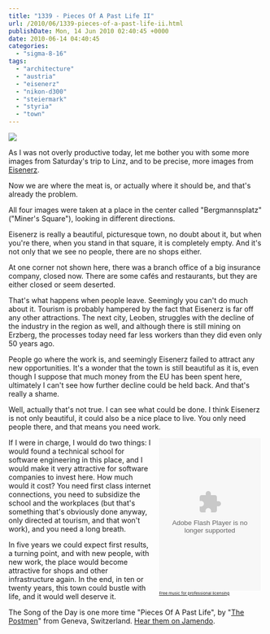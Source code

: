 ```yaml
---
title: "1339 - Pieces Of A Past Life II"
url: /2010/06/1339-pieces-of-a-past-life-ii.html
publishDate: Mon, 14 Jun 2010 02:40:45 +0000
date: 2010-06-14 04:40:45
categories: 
  - "sigma-8-16"
tags: 
  - "architecture"
  - "austria"
  - "eisenerz"
  - "nikon-d300"
  - "steiermark"
  - "styria"
  - "town"
---
```

<a target="_blank" href="https://d25zfm9zpd7gm5.cloudfront.net/1200x1200/2010/20100612_132440_ps.jpg"><img src="https://d25zfm9zpd7gm5.cloudfront.net/0600x0600/2010/20100612_132440_ps.jpg" /></a>

As I was not overly productive today, let me bother you with some more images from Saturday's trip to Linz, and to be precise, more images from <a target="_blank" href="http://en.wikipedia.org/wiki/Eisenerz">Eisenerz</a>.

<a target="_blank" href="https://d25zfm9zpd7gm5.cloudfront.net/1200x1200/2010/20100612_132238_ps.jpg"><img style="margin: 0pt 10px 0pt 0px; float: left;" src="https://d25zfm9zpd7gm5.cloudfront.net/0150x0150/2010/20100612_132238_ps.jpg" alt="" border="0" /></a> Now we are where the meat is, or actually where it should be, and that's already the problem.

All four images were taken at a place in the center called "Bergmannsplatz" ("Miner's Square"), looking in different directions.

<a target="_blank" href="https://d25zfm9zpd7gm5.cloudfront.net/1200x1200/2010/20100612_132617_ps.jpg"><img style="margin: 0pt 0px 0pt 10px; float: right;" src="https://d25zfm9zpd7gm5.cloudfront.net/0150x0150/2010/20100612_132617_ps.jpg" alt="" border="0" /></a> Eisenerz is really a beautiful, picturesque town, no doubt about it, but when you're there, when you stand in that square, it is completely empty. And it's not only that we see no people, there are no shops either.

<a target="_blank" href="https://d25zfm9zpd7gm5.cloudfront.net/1200x1200/2010/20100612_132705_ps.jpg"><img style="margin: 0pt 10px 0pt 0px; float: left;" src="https://d25zfm9zpd7gm5.cloudfront.net/0150x0150/2010/20100612_132705_ps.jpg" alt="" border="0" /></a> At one corner not shown here, there was a branch office of a big insurance company, closed now. There are some cafés and restaurants, but they are either closed or seem deserted.

That's what happens when people leave. Seemingly you can't do much about it. Tourism is probably hampered by the fact that Eisenerz is far off any other attractions. The next city, Leoben, struggles with the decline of the industry in the region as well, and although there is still mining on Erzberg, the processes today need far less workers than they did even only 50 years ago.

People go where the work is, and seemingly Eisenerz failed to attract any new opportunities. It's a wonder that the town is still beautiful as it is, even though I suppose that much money from the EU has been spent here, ultimately I can't see how further decline could be held back. And that's really a shame.

Well, actually that's not true. I can see what could be done. I think Eisenerz is not only beautiful, it could also be a nice place to live. You only need people there, and that means you need work. 

<div style="margin: 0pt 0px 0pt 10px; float: right;"><object width="200" height="300" classid="clsid:d27cdb6e-ae6d-11cf-96b8-444553540000" codebase="http://fpdownload.macromedia.com/pub/shockwave/cabs/flash/swflash.cab#version=7,0,0,0" align="middle"><param name="allowScriptAccess" value="always" /><param name="wmode" value="transparent" /><param name="movie" value="http://widgets.jamendo.com/en/track/?playertype=2008&refuid=826448&track_id=591583" /><param name="quality" value="high" /><param name="bgcolor" value="#FFFFFF" /><embed src="http://widgets.jamendo.com/en/track/?playertype=2008&refuid=826448&track_id=591583" quality="high" wmode="transparent" bgcolor="#FFFFFF" width="200" height="300" align="middle" allowScriptAccess="always" type="application/x-shockwave-flash" pluginspage="http://www.macromedia.com/go/getflashplayer">&nbsp;</embed>&nbsp;</object><a href="http://pro.jamendo.com/" style="display:block;font-size:8px !important;">Free music for professional licensing</a></div> If I were in charge, I would do two things: I would found a technical school for software engineering in this place, and I would make it very attractive for software companies to invest here. How much would it cost? You need first class internet connections, you need to subsidize the school and the workplaces (but that's something that's obviously done anyway, only directed at tourism, and that won't work), and you need a long breath. 

In five years we could expect first results, a turning point, and with new people, with new work, the place would become attractive for shops and other infrastructure again. In the end, in ten or twenty years, this town could bustle with life, and it would well deserve it.

The Song of the Day is one more time "Pieces Of A Past Life", by "<a target="_blank" href="http://www.jamendo.com/en/artist/The_Postmen">The Postmen</a>" from Geneva, Switzerland. <a target="_blank" href="http://www.jamendo.com/en/album/68240?refuid=826448">Hear them on Jamendo</a>.
